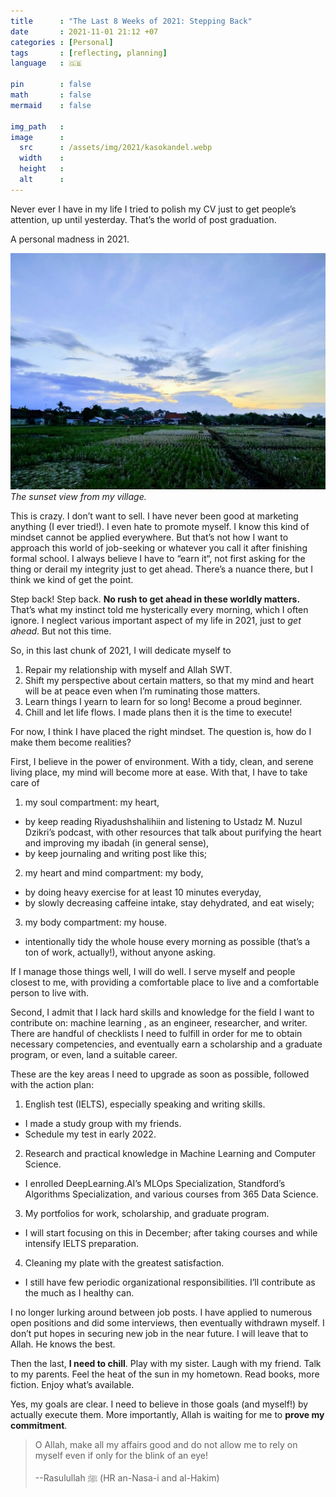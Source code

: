 ```yaml
---
title      : "The Last 8 Weeks of 2021: Stepping Back"
date       : 2021-11-01 21:12 +07
categories : [Personal]
tags       : [reflecting, planning]
language   : 🇬🇧

pin        : false
math       : false
mermaid    : false

img_path   : 
image      :
  src      : /assets/img/2021/kasokandel.webp
  width    : 
  height   : 
  alt      : 
---
```


Never ever I have in my life I tried to polish my CV just to get people’s attention, up until yesterday. That’s the world of post graduation.

A personal madness in 2021.

![the sunset view from my village](/assets/img/2021/kasokandel.webp)
_The sunset view from my village._

This is crazy. I don’t want to sell. I have never been good at marketing anything (I ever tried!). I even hate to promote myself. I know this kind of mindset cannot be applied everywhere. But that’s not how I want to approach this world of job-seeking or whatever you call it after finishing formal school. I always believe I have to “earn it“, not first asking for the thing or derail my integrity just to get ahead. There’s a nuance there, but I think we kind of get the point.

Step back! Step back. **No rush to get ahead in these worldly matters.** That’s what my instinct told me hysterically every morning, which I often ignore. I neglect various important aspect of my life in 2021, just to *get ahead*. But not this time.

So, in this last chunk of 2021, I will dedicate myself to

1. Repair my relationship with myself and Allah SWT.
2. Shift my perspective about certain matters, so that my mind and heart will be at peace even when I’m ruminating those matters.
3. Learn things I yearn to learn for so long! Become a proud beginner.
4. Chill and let life flows. I made plans then it is the time to execute!

For now, I think I have placed the right mindset. The question is, how do I make them become realities?

First, I believe in the power of environment. With a tidy, clean, and serene living place, my mind will become more at ease. With that, I have to take care of 

1. my soul compartment: my heart,
  - by keep reading Riyadushshalihiin and listening to Ustadz M. Nuzul Dzikri’s podcast, with other resources that talk about purifying the heart and improving my ibadah (in general sense),
  - by keep journaling and writing post like this;
2. my heart and mind compartment: my body,
  - by doing heavy exercise for at least 10 minutes everyday,
  - by slowly decreasing caffeine intake, stay dehydrated, and eat wisely;
3. my body compartment: my house.
  - intentionally tidy the whole house every morning as possible (that’s a ton of work, actually!), without anyone asking.

If I manage those things well, I will do well. I serve myself and people closest to me, with providing a comfortable place to live and a comfortable person to live with.

Second, I admit that I lack hard skills and knowledge for the field I want to contribute on: machine learning , as an engineer, researcher, and writer. There are handful of checklists I need to fulfill in order for me to obtain necessary competencies, and eventually earn a scholarship and a graduate program, or even, land a suitable career.

These are the key areas I need to upgrade as soon as possible, followed with the action plan:

1. English test (IELTS), especially speaking and writing skills.
  - I made a study group with my friends.
  - Schedule my test in early 2022.
2. Research and practical knowledge in Machine Learning and Computer Science.
  - I enrolled DeepLearning.AI’s MLOps Specialization,  Standford’s Algorithms Specialization, and various courses from 365 Data Science.
3. My portfolios for work, scholarship, and graduate program.
  - I will start focusing on this in December; after taking courses and while intensify IELTS preparation.
4. Cleaning my plate with the greatest satisfaction.
  - I still have few periodic organizational responsibilities. I’ll contribute as the much as I healthy can.

I no longer lurking around between job posts. I have applied to numerous open positions and did some interviews, then eventually withdrawn myself. I don’t put hopes in securing new job in the near future. I will leave that to Allah. He knows the best.

Then the last, **I need to chill**. Play with my sister. Laugh with my friend. Talk to my parents. Feel the heat of the sun in my hometown. Read books, more fiction. Enjoy what’s available.

Yes, my goals are clear. I need to believe in those goals (and myself!) by actually execute them. More importantly, Allah is waiting for me to **prove my commitment**.

> O Allah, make all my affairs good and do not allow me to rely on myself even if only for the blink of an eye!
> 
> --Rasulullah ﷺ (HR an-Nasa-i and al-Hakim)
